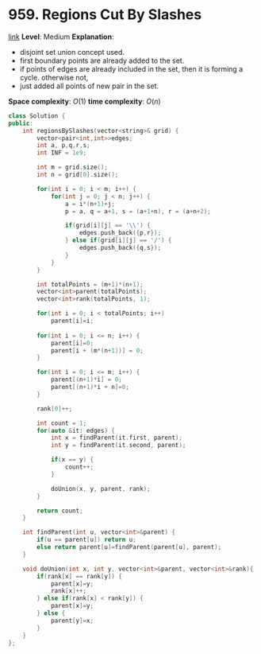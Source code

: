 # 959. Regions Cut By Slashes

[link]()
**Level**: Medium 
**Explanation**:
- disjoint set union concept used.
- first boundary points are already added to the set.
- if points of edges are already included in the set, then it is forming a cycle. otherwise not,
- just added all points of new pair in the set.

**Space complexity**: $O(1)$
**time complexity**: $O(n)$

```cpp
class Solution {
public:
    int regionsBySlashes(vector<string>& grid) {
        vector<pair<int,int>>edges;
        int a, p,q,r,s;
        int INF = 1e9;

        int m = grid.size();
        int n = grid[0].size(); 

        for(int i = 0; i < m; i++) {
            for(int j = 0; j < n; j++) {
                a = i*(n+1)+j;
                p = a, q = a+1, s = (a+1+n), r = (a+n+2);

                if(grid[i][j] == '\\') {
                    edges.push_back({p,r});
                } else if(grid[i][j] == '/') {
                    edges.push_back({q,s});
                }
            }
        }

        int totalPoints = (m+1)*(n+1);
        vector<int>parent(totalPoints);
        vector<int>rank(totalPoints, 1);

        for(int i = 0; i < totalPoints; i++) 
            parent[i]=i;
        
        for(int i = 0; i <= n; i++) {
            parent[i]=0;
            parent[i + (m*(n+1))] = 0;
        }

        for(int i = 0; i <= m; i++) {
            parent[(n+1)*i] = 0;
            parent[(n+1)*i + n]=0;
        }

        rank[0]++;

        int count = 1;
        for(auto &it: edges) {
            int x = findParent(it.first, parent);
            int y = findParent(it.second, parent);

            if(x == y) {
                count++;
            }

            doUnion(x, y, parent, rank);
        }

        return count;
    }

    int findParent(int u, vector<int>&parent) {
        if(u == parent[u]) return u;
        else return parent[u]=findParent(parent[u], parent);
    }

    void doUnion(int x, int y, vector<int>&parent, vector<int>&rank){
        if(rank[x] == rank[y]) {
            parent[x]=y;
            rank[x]++;
        } else if(rank[x] < rank[y]) {
            parent[x]=y;
        } else {
            parent[y]=x;
        }
    }
};



```

